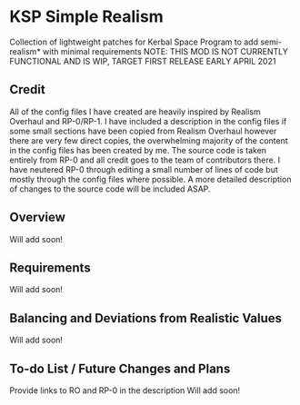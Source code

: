 # KSP Simple Realism
Collection of lightweight patches for Kerbal Space Program to add semi-realism* with minimal requirements
NOTE: THIS MOD IS NOT CURRENTLY FUNCTIONAL AND IS WIP, TARGET FIRST RELEASE EARLY APRIL 2021

## Credit
All of the config files I have created are heavily inspired by Realism Overhaul and RP-0/RP-1. I have included a description in the config files if some small sections have been copied from Realism Overhaul however there are very few direct copies, the overwhelming majority of the content in the config files has been created by me.
The source code is taken entirely from RP-0 and all credit goes to the team of contributors there. I have neutered RP-0 through editing a small number of lines of code but mostly through the config files where possible. A more detailed description of changes to the source code will be included ASAP.

## Overview
Will add soon!
## Requirements
Will add soon!
## Balancing and Deviations from Realistic Values
Will add soon!
## To-do List / Future Changes and Plans
Provide links to RO and RP-0 in the description
Will add soon!
